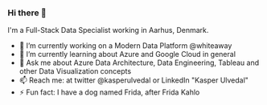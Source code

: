 ### Hi there 👋

I'm a Full-Stack Data Specialist working in Aarhus, Denmark.

<!--
**kasperulvedal/kasperulvedal** is a ✨ _special_ ✨ repository because its `README.md` (this file) appears on your GitHub profile.

Here are some ideas to get you started:

- 🔭 I’m currently working on ...
- 🌱 I’m currently learning ...
- 👯 I’m looking to collaborate on ...
- 🤔 I’m looking for help with ...
- 💬 Ask me about ...
- 📫 How to reach me: ...
- 😄 Pronouns: ...
- ⚡ Fun fact: ...
-->

- 🔭 I’m currently working on a Modern Data Platform @whiteaway
- 🌱 I’m currently learning about Azure and Google Cloud in general
- 💬 Ask me about Azure Data Architecture, Data Engineering, Tableau and other Data Visualization concepts
- 📫 Reach me: at twitter @kasperulvedal or LinkedIn "Kasper Ulvedal"
- ⚡ Fun fact: I have a dog named Frida, after Frida Kahlo
